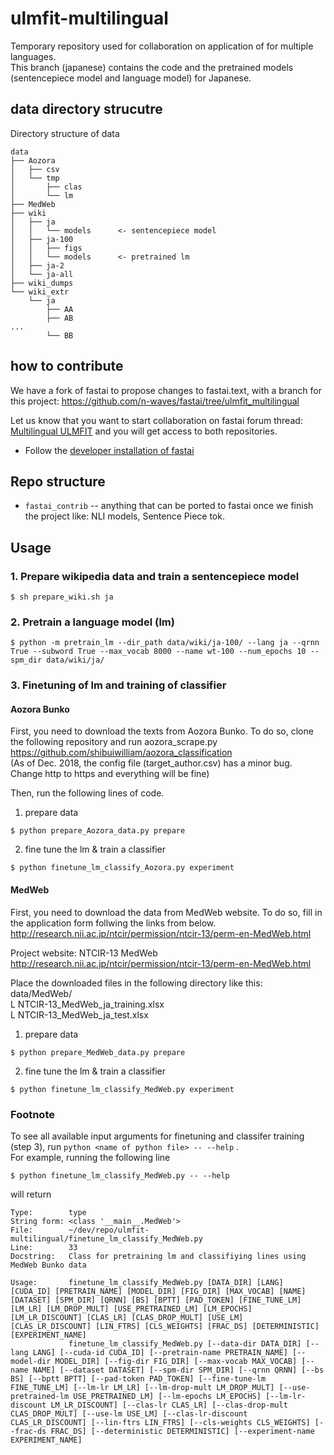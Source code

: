 # ulmfit-multilingual
Temporary repository used for collaboration on application of for multiple languages.  
This branch (japanese) contains the code and the pretrained models (sentencepiece model and language model) for Japanese.

## data directory strucutre

Directory structure of data
```
data
├── Aozora
│   ├── csv
│   └── tmp
│       ├── clas
│       └── lm
├── MedWeb
├── wiki
│   ├── ja
│   │   └── models      <- sentencepiece model
│   ├── ja-100
│   │   ├── figs
│   │   └── models      <- pretrained lm
│   ├── ja-2
│   └── ja-all
├── wiki_dumps
└── wiki_extr
    └── ja
        ├── AA
        ├── AB
...
        └── BB
```

## how to contribute
We have a fork of fastai to propose changes to fastai.text, with a branch for this project:
 https://github.com/n-waves/fastai/tree/ulmfit_multilingual  

Let us know that you want to start collaboration on fastai forum thread: [Multilingual ULMFIT](https://forums.fast.ai/t/multilingual-ulmfit/28117)
and you will get access to both repositories.

- Follow the [developer installation of fastai](https://github.com/fastai/fastai#developer-install)


## Repo structure

- `fastai_contrib`  -- anything that can be ported to fastai once we finish the project like:  NLI models, Sentence Piece tok.


## Usage

### 1. Prepare wikipedia data and train a sentencepiece model

``` 
$ sh prepare_wiki.sh ja
```

### 2. Pretrain a language model (lm)

```
$ python -m pretrain_lm --dir_path data/wiki/ja-100/ --lang ja --qrnn True --subword True --max_vocab 8000 --name wt-100 --num_epochs 10 --spm_dir data/wiki/ja/
```

### 3. Finetuning of lm and training of classifier

#### Aozora Bunko

First, you need to download the texts from Aozora Bunko.
To do so, clone the following repository and run aozora_scrape.py  
https://github.com/shibuiwilliam/aozora_classification  
(As of Dec. 2018, the config file (target_author.csv) has a minor bug.
Change http to https and everything will be fine)

Then, run the following lines of code. 

1. prepare data
```
$ python prepare_Aozora_data.py prepare
```

2. fine tune the lm & train a classifier
```
$ python finetune_lm_classify_Aozora.py experiment
```

#### MedWeb

First, you need to download the data from MedWeb website.
To do so, fill in the application form follwing the links from below.
http://research.nii.ac.jp/ntcir/permission/ntcir-13/perm-en-MedWeb.html

Project website: NTCIR-13 MedWeb
http://research.nii.ac.jp/ntcir/permission/ntcir-13/perm-en-MedWeb.html

Place the downloaded files in the following directory like this:  
data/MedWeb/  
L NTCIR-13_MedWeb_ja_training.xlsx  
L NTCIR-13_MedWeb_ja_test.xlsx

1. prepare data
```
$ python prepare_MedWeb_data.py prepare
```

2. fine tune the lm & train a classifier
```
$ python finetune_lm_classify_MedWeb.py experiment
```

### Footnote

To see all available input arguments for finetuning and classifer training (step 3), run `python <name of python file> -- --help` .  
For example, running the following line
```
$ python finetune_lm_classify_MedWeb.py -- --help
```

will return 
```
Type:        type
String form: <class '__main__.MedWeb'>
File:        ~/dev/repo/ulmfit-multilingual/finetune_lm_classify_MedWeb.py
Line:        33
Docstring:   Class for pretraining lm and classifiying lines using MedWeb Bunko data

Usage:       finetune_lm_classify_MedWeb.py [DATA_DIR] [LANG] [CUDA_ID] [PRETRAIN_NAME] [MODEL_DIR] [FIG_DIR] [MAX_VOCAB] [NAME] [DATASET] [SPM_DIR] [QRNN] [BS] [BPTT] [PAD_TOKEN] [FINE_TUNE_LM] [LM_LR] [LM_DROP_MULT] [USE_PRETRAINED_LM] [LM_EPOCHS] [LM_LR_DISCOUNT] [CLAS_LR] [CLAS_DROP_MULT] [USE_LM] [CLAS_LR_DISCOUNT] [LIN_FTRS] [CLS_WEIGHTS] [FRAC_DS] [DETERMINISTIC] [EXPERIMENT_NAME]
             finetune_lm_classify_MedWeb.py [--data-dir DATA_DIR] [--lang LANG] [--cuda-id CUDA_ID] [--pretrain-name PRETRAIN_NAME] [--model-dir MODEL_DIR] [--fig-dir FIG_DIR] [--max-vocab MAX_VOCAB] [--name NAME] [--dataset DATASET] [--spm-dir SPM_DIR] [--qrnn QRNN] [--bs BS] [--bptt BPTT] [--pad-token PAD_TOKEN] [--fine-tune-lm FINE_TUNE_LM] [--lm-lr LM_LR] [--lm-drop-mult LM_DROP_MULT] [--use-pretrained-lm USE_PRETRAINED_LM] [--lm-epochs LM_EPOCHS] [--lm-lr-discount LM_LR_DISCOUNT] [--clas-lr CLAS_LR] [--clas-drop-mult CLAS_DROP_MULT] [--use-lm USE_LM] [--clas-lr-discount CLAS_LR_DISCOUNT] [--lin-ftrs LIN_FTRS] [--cls-weights CLS_WEIGHTS] [--frac-ds FRAC_DS] [--deterministic DETERMINISTIC] [--experiment-name EXPERIMENT_NAME]

```